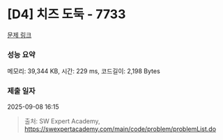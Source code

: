 # [D4] 치즈 도둑 - 7733 

[문제 링크](https://swexpertacademy.com/main/code/problem/problemDetail.do?contestProbId=AWrDOdQqRCUDFARG) 

### 성능 요약

메모리: 39,344 KB, 시간: 229 ms, 코드길이: 2,198 Bytes

### 제출 일자

2025-09-08 16:15



> 출처: SW Expert Academy, https://swexpertacademy.com/main/code/problem/problemList.do